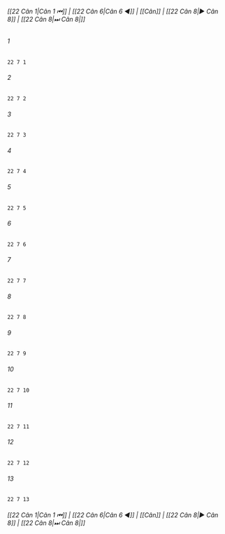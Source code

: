
###### [[22 Cân 1|Cân 1 ⏮]] | [[22 Cân 6|Cân 6 ◀]] | [[Cân]] | [[22 Cân 8|▶ Cân 8]] | [[22 Cân 8|⏭ Cân 8|]]

###### 1
``` verse
22 7 1 
```
###### 2
``` verse
22 7 2 
```
###### 3
``` verse
22 7 3 
```
###### 4
``` verse
22 7 4 
```
###### 5
``` verse
22 7 5 
```
###### 6
``` verse
22 7 6 
```
###### 7
``` verse
22 7 7 
```
###### 8
``` verse
22 7 8 
```
###### 9
``` verse
22 7 9 
```
###### 10
``` verse
22 7 10 
```
###### 11
``` verse
22 7 11 
```
###### 12
``` verse
22 7 12 
```
###### 13
``` verse
22 7 13 
```

###### [[22 Cân 1|Cân 1 ⏮]] | [[22 Cân 6|Cân 6 ◀]] | [[Cân]] | [[22 Cân 8|▶ Cân 8]] | [[22 Cân 8|⏭ Cân 8|]]

